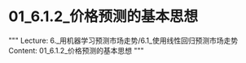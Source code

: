 # 01_6.1.2_价格预测的基本思想

"""
Lecture: 6._用机器学习预测市场走势/6.1_使用线性回归预测市场走势
Content: 01_6.1.2_价格预测的基本思想
"""

